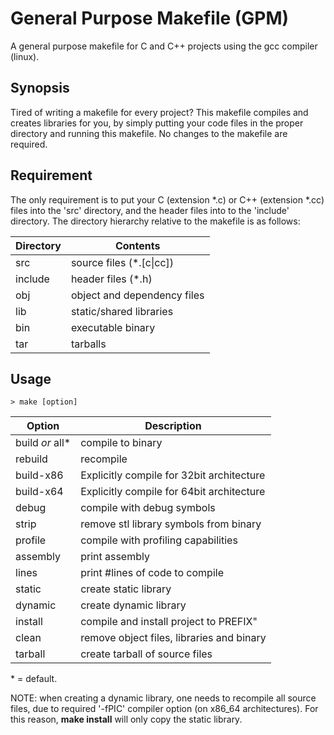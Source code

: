 # General Purpose Makefile (GPM)

A general purpose makefile for C and C++ projects using the gcc compiler (linux).

## Synopsis
Tired of writing a makefile for every project? This makefile compiles and creates libraries for you, by simply putting your code files in the proper directory and running this makefile. No changes to the makefile are required.

## Requirement
The only requirement is to put your C (extension \*.c) or C++ (extension \*.cc) files into the 'src' directory, and the header files into to the 'include' directory. The directory hierarchy relative to the makefile is as follows:

| Directory | Contents |
| --- |--- |
|src      | source files (\*.[c\|cc])|
|include  | header files (\*.h)|
|obj      | object and dependency files|
|lib      | static/shared libraries|
|bin      | executable binary|
|tar      | tarballs|

## Usage
    > make [option]

| Option | Description |
| --- |--- |
|build *or* all\* | compile to binary                       |
|rebuild        | recompile                                 |
|build-x86      | Explicitly compile for 32bit architecture |
|build-x64      | Explicitly compile for 64bit architecture |
|debug          | compile with debug symbols                |
|strip          | remove stl library symbols from binary|
|profile        | compile with profiling capabilities       |
|assembly       | print assembly                            |
|lines          | print #lines of code to compile           |
|static         | create static library                     |
|dynamic        | create dynamic library                    |
|install        | compile and install project to PREFIX"    |
|clean          | remove object files, libraries and binary |
|tarball        | create tarball of source files            |

\* = default.

NOTE: when creating a dynamic library, one needs to recompile all source files, due to required '-fPIC' compiler option (on x86\_64 architectures). For this reason, **make install** will only copy the static library.

